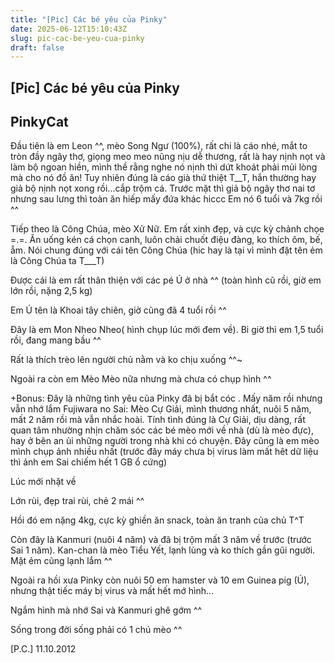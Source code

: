 ```yaml
---
title: "[Pic] Các bé yêu của Pinky"
date: 2025-06-12T15:10:43Z
slug: pic-cac-be-yeu-cua-pinky
draft: false
---
```


## [Pic] Các bé yêu của Pinky

## PinkyCat

Đầu tiên là em Leon ^^, mèo Song Ngư (100%), rất chi là cáo nhé, mắt to tròn đầy ngây thơ, giọng meo meo nũng nịu dễ thương, rất là hay nịnh nọt và làm bộ ngoan hiền, mình thề rằng nghe nó nịnh thì dứt khoát phải mủi lòng mà cho nó đồ ăn! Tuy nhiên đúng là cáo già thứ thiệt T__T, hắn thường hay giả bộ nịnh nọt xong rồi...cắp trộm cá. Trước mặt thì giả bộ ngây thơ nai tơ nhưng sau lưng thì toàn ăn hiếp mấy đứa khác hiccc
Em nó 6 tuổi và 7kg rồi ^^

 

 

 

 

 

 
Tiếp theo là Công Chúa, mèo Xử Nữ. Em rất xinh đẹp, và cực kỳ chảnh chọe =.=. Ăn uống kén cá chọn canh, luôn chải chuốt điệu đàng, ko thích ôm, bế, ẵm. Nói chung đúng với cái tên Công Chúa (hic hay là tại vì mình đặt tên ẻm là Công Chúa ta T___T)

 

 
Được cái là em rất thân thiện với các pé Ú ở nhà ^^ (toàn hình cũ rồi, giờ em lớn rồi, nặng 2,5 kg)

 

 
 

 

Em Ú tên là Khoai tây chiên, giờ cũng đã 4 tuổi rồi ^^

 
Đây là em Mon Nheo Nheo( hình chụp lúc mới đem về). Bi giờ thì em 1,5 tuổi rồi, đang mang bầu ^^

 

 
Rất là thích trèo lên người chủ nằm và ko chịu xuống ^^~
 

 
Ngoài ra còn em Mèo Mèo nữa nhưng mà chưa có chụp hình ^^
 
+Bonus: Đây là những tình yêu của Pinky đã bị bắt cóc . Mấy năm rồi nhưng vẫn nhớ lắm
Fujiwara no Sai: Mèo Cự Giải, mình thương nhất, nuôi 5 năm, mất 2 năm rồi mà vẫn nhắc hoài. Tính tình đúng là Cự Giải, dịu dàng, rất quan tâm nhường nhịn chăm sóc các bé mèo mới về nhà (dù là mèo đực), hay ở bên an ủi những người trong nhà khi có chuyện. Đây cũng là em mèo mình chụp ảnh nhiều nhất (trước đây máy chưa bị virus làm mất hêt dữ liệu thì ảnh em Sai chiếm hết 1 GB ổ cứng)
 
Lúc mới nhặt về
 
Lớn rùi, đẹp trai rùi, chẻ 2 mái ^^

 
Hồi đó em nặng 4kg, cực kỳ ghiền ăn snack, toàn ăn tranh của chủ T^T

 
Còn đây là Kanmuri (nuôi 4 năm) và đã bị trộm mất 3 năm về trước (trước Sai 1 năm). Kan-chan là mèo Tiểu Yết, lạnh lùng và ko thích gần gũi người. Mặt ẻm cũng lạnh lắm ^^

 
Ngoài ra hồi xưa Pinky còn nuôi 50 em hamster và 10 em Guinea pig (Ú), nhưng thật tiếc máy bị virus và mất hết mớ hình...
 
Ngắm hình mà nhớ Sai và Kanmuri ghê gớm ^^
 
Sống trong đời sống phải có 1 chú mèo ^^ 
 
[P.C.]
11.10.2012